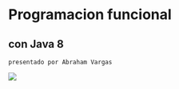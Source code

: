 
# Programacion funcional
## con Java 8 <!-- .element: class="fragment" --> 

 ```presentado por Abraham Vargas``` <!-- .element: class="fragment" --> 

 ![](resources/twd_logo.png) <!-- .element: class="fragment" --> 



